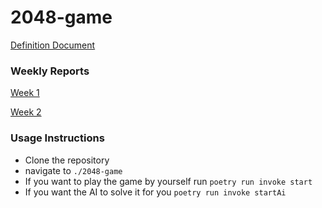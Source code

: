 # 2048-game

[Definition Document](./Definition.md)

### Weekly Reports

[Week 1](./weeklyReports/week_1_report.md)

[Week 2](./weeklyReports/week_2_report.md)


### Usage Instructions

* Clone the repository
* navigate to `./2048-game`
* If you want to play the game by yourself run `poetry run invoke start`
* If you want the AI to solve it for you `poetry run invoke startAi`
